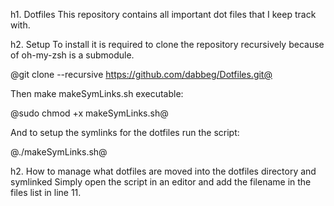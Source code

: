 h1. Dotfiles
This repository contains all important dot files that I keep track with.

h2. Setup
To install it is required to clone the repository recursively because of oh-my-zsh is a submodule.

@git clone --recursive https://github.com/dabbeg/Dotfiles.git@

Then make makeSymLinks.sh executable:

@sudo chmod +x makeSymLinks.sh@

And to setup the symlinks for the dotfiles run the script:

@./makeSymLinks.sh@

h2. How to manage what dotfiles are moved into the dotfiles directory and symlinked
Simply open the script in an editor and add the filename in the files list in line 11.
